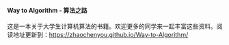 #### Way to Algorithm - 算法之路

这是一本关于大学生计算机算法的书籍。欢迎更多的同学来一起丰富这些资料。阅读地址更新到：https://zhaochenyou.github.io/Way-to-Algorithm/
